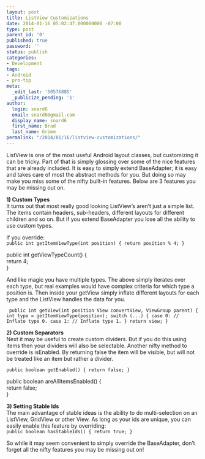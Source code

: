 ```yaml
---
layout: post
title: ListView Customizations
date: 2014-01-16 05:02:47.000000000 -07:00
type: post
parent_id: '0'
published: true
password: ''
status: publish
categories:
- Development
tags:
- Android
- pro-tip
meta:
  _edit_last: '50576885'
  _publicize_pending: '1'
author:
  login: snard6
  email: snard6@gmail.com
  display_name: snard6
  first_name: Brad
  last_name: Grimm
permalink: "/2014/01/16/listview-customizations/"
---
```

ListView is one of the most useful Android layout classes, but customizing it can be tricky. Part of that is simply glossing over some of the nice features that are already included. It is easy to simply extend BaseAdapter; it is easy and takes care of most the abstract methods for you. But doing so may make you miss some of the nifty built-in features. Below are 3 features you may be missing out on.

**1) Custom Types**  
It turns out that most really good looking ListView’s aren’t just a simple list. The items contain headers, sub-headers, different layouts for different children and so on. But if you extend BaseAdapter you lose all the ability to use custom types.

If you override:  
`public int getItemViewType(int position) {
return position % 4;
}`

public int getViewTypeCount() {  
return 4;  
}

And like magic you have multiple types. The above simply iterates over each type, but real examples would have complex criteria for which type a position is. Then inside your getView simply inflate different layouts for each type and the ListView handles the data for you.

` public int getView(int position View convertView, ViewGroup parent) {
int type = getItemViewType(position);
switch (...) {
case 0:
// Inflate type 0.
case 1:
// Inflate type 1.
}
return view;
}`

**2) Custom Separators**  
Next it may be useful to create custom dividers. But if you do this using items then your dividers will also be selectable. Another nifty method to override is isEnabled. By returning false the item will be visible, but will not be treated like an item but rather a divider.

`public boolean getEnabled() {
return false;
}`

public boolean areAllItemsEnabled() {  
return false;  
}

**3) Setting Stable Ids**  
The main advantage of stable ideas is the ability to do multi-selection on an ListView, GridView or other View. As long as your ids are unique, you can easily enable this feature by overriding:  
`public boolean hasStableIds() {
return true;
}
`

So while it may seem convenient to simply override the BaseAdapter, don’t forget all the nifty features you may be missing out on!

